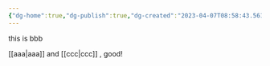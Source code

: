 ```yaml
---
{"dg-home":true,"dg-publish":true,"dg-created":"2023-04-07T08:58:43.561+08:00","tags":["","gardenEntry","gardenEntry","gardenEntry","gardenEntry","gardenEntry","gardenEntry","gardenEntry","gardenEntry","gardenEntry","gardenEntry","gardenEntry","gardenEntry","gardenEntry","gardenEntry","gardenEntry","gardenEntry","gardenEntry"],"permalink":"/bbb/","dgPassFrontmatter":true,"created":"2023-04-07T08:58:43.561+08:00","updated":""}
---
```




this is bbb

[[aaa\|aaa]] and [[ccc\|ccc]] , good!